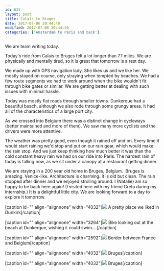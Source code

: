 ```yaml
---
id: 635
layout: post
title: Calais to Bruges
date: 2017-07-06 20:44:40
modified: 2017-07-06 20:44:40
categories: ['Amsterdam to Paris and back']
---
```


We are team writing today.

Today's ride from Calais to Bruges felt a lot longer than 77 miles. We are physically and mentally tired, so it is great that tomorrow is a rest day.

We made up with GPS navigation lady. She likes us and we like her. We mostly stayed on course, only straying when tempted by beaches. We had a few route segments we had to work around when the bike wouldn't fit through bike gates or similar. We are getting better at dealing with such issues with minimal hassle.

Today was mostly flat roads through smaller towns. Dunkerque had a beautiful beach, although we also rode through some grungy areas. It had all of the characteristics of a large port city.

As we crossed into Belgium there was a distinct change in cycleways (better maintained and more of them). We saw many more cyclists and the drivers were more attentive.

The weather was pretty good, even though it rained off and on. Every time it would start raining we'd stop and put on our rain gear, which would make the rain stop. And we just keep thinking how much better it was than the cold constant heavy rain we had on our ride into Paris. The hardest rain of today is falling now, as we sit under a canopy at a restaurant getting dinner.

We are staying in a 200 year old home in Bruges, Belgium.  Bruges is amazing. Venice-like. Architecture is charming. It is old but clean. The rain stopped after dinner and we enjoyed strolling around. I (Natalie) am so happy to be back here again! (I visited here with my friend Greta during my internship.) It is a delightful little city. We are looking forward to a day to explore it tomorrow.

[caption id="" align="alignnone" width="4032"]![](https://whitingpt.files.wordpress.com/2017/07/img_20170706_124737741_hdr.jpg) A pretty place we liked in Dunkirk[/caption]

[caption id="" align="alignnone" width="3264"]![](https://whitingpt.files.wordpress.com/2017/07/img_20170706_132517849.jpg) Bike looking out at the beach at Dunkerque, wishing it could swim....[/caption]

[caption id="" align="alignnone" width="2592"]![](https://whitingpt.files.wordpress.com/2017/07/img_20170706_144335872-1.jpg) Border between France and Belgium[/caption]

[caption id="" align="alignnone" width="4032"]![](https://whitingpt.files.wordpress.com/2017/07/img_20170706_220234221.jpg) Bruges[/caption]

[caption id="" align="alignnone" width="4032"]![](https://whitingpt.files.wordpress.com/2017/07/img_20170706_220134543_hdr.jpg) Bruges[/caption]
